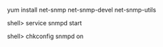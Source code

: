 yum install net-snmp net-snmp-devel net-snmp-utils

shell> service snmpd start

shell> chkconfig snmpd on